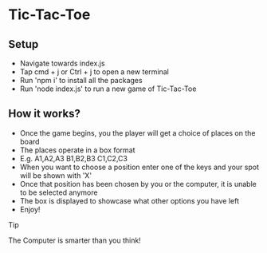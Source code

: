 # Tic-Tac-Toe

## Setup
- Navigate towards index.js
- Tap cmd + j or Ctrl + j to open a new terminal
- Run  'npm i' to install all the packages
- Run 'node index.js' to run a new game of Tic-Tac-Toe

## How it works?

- Once the game begins, you the player will get a choice of places on the board
- The places operate in a box format
- E.g.  A1,A2,A3
        B1,B2,B3
        C1,C2,C3
- When you want to choose a position enter one of the keys and your spot will be shown with 'X'
- Once that position has been chosen by you or the computer, it is unable to be selected anymore
- The box is displayed to showcase what other options you have left
- Enjoy!


> [!TIP]
> The Computer is smarter than you think!
